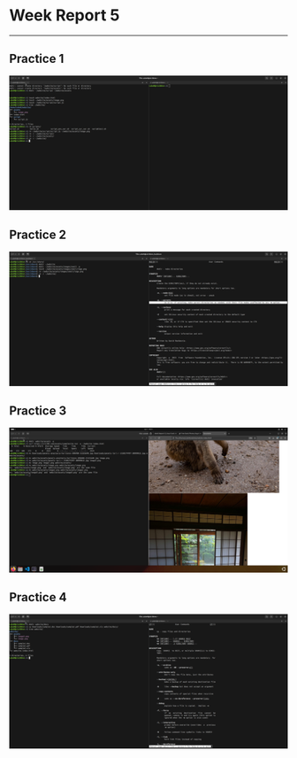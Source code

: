# Week Report 5
---

## Practice 1
![Practice_1.png](Practice_1.png)
## Practice 2
![Practice_2.png](Practice_2.png)
## Practice 3
![Practice_3.png](Practice_3.png)
## Practice 4
![Practice_4.png](Practice_4.png)